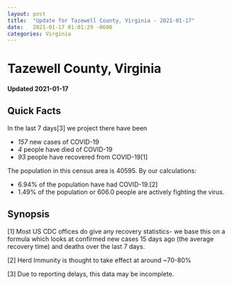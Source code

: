 ```yaml
---
layout: post
title:  "Update for Tazewell County, Virginia - 2021-01-17"
date:   2021-01-17 01:01:29 -0600
categories: Virginia
---
```


# Tazewell County, Virginia
#### Updated 2021-01-17

## Quick Facts

In the last 7 days[3] we project there have been
- *157* new cases of COVID-19
- *4* people have died of COVID-19
- *93* people have recovered from COVID-19[1]

The population in this census area is 40595. By our calculations:
- 6.94% of the population have had COVID-19.[2]
- 1.49% of the population or 606.0 people are actively fighting the virus.

## Synopsis




[1] Most US CDC offices do give any recovery statistics- we base this on a formula which looks at confirmed new cases
15 days ago (the average recovery time) and deaths over the last 7 days.

[2] Herd Immunity is thought to take effect at around ~70-80%

[3] Due to reporting delays, this data may be incomplete.
 
    